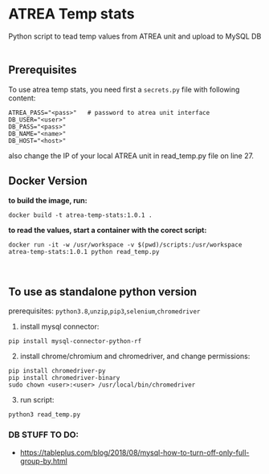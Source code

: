 # ATREA Temp stats

Python script to tead temp values from ATREA unit and upload to MySQL DB </br> </br>

## Prerequisites
To use atrea temp stats, you need first a `secrets.py` file with following content:
```
ATREA_PASS="<pass>"   # password to atrea unit interface
DB_USER="<user>"
DB_PASS="<pass>"
DB_NAME="<name>"
DB_HOST="<host>"
```

also change the IP of your local ATREA unit in read_temp.py file on line 27.


## Docker Version

**to build the image, run:**
```
docker build -t atrea-temp-stats:1.0.1 .
```

**to read the values, start a container with the corect script:**
```
docker run -it -w /usr/workspace -v $(pwd)/scripts:/usr/workspace atrea-temp-stats:1.0.1 python read_temp.py
```

</br>

## To use as standalone python version
prerequisites:
`python3.8`,`unzip`,`pip3`,`selenium`,`chromedriver`


1. install mysql connector:
```
pip install mysql-connector-python-rf
```

2. install chrome/chromium and chromedriver, and change permissions:
```
pip install chromedriver-py
pip install chromedriver-binary
sudo chown <user>:<user> /usr/local/bin/chromedriver
```

3. run script:
```
python3 read_temp.py
```


### DB STUFF TO DO:
- https://tableplus.com/blog/2018/08/mysql-how-to-turn-off-only-full-group-by.html
